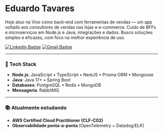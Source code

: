 # Eduardo Tavares

Hoje atuo na Vivo como back-end com ferramentas de vendas — um app voltado aos consultores de vendas nas lojas e e-commerce.
Cuido de BFFs e microserviços em Node.js e Java, integrações e dados. Busco soluções simples e eficazes, com foco na melhor experiência de uso.

[![Linkedin Badge](https://img.shields.io/badge/-Eduardo%20Tavares-00875f?style=flat-square&logo=Linkedin&logoColor=white&link=https://www.linkedin.com/in/eduardotavaresdev/)](https://www.linkedin.com/in/eduardotavaresdev/)
[![Gmail Badge](https://img.shields.io/badge/-eduardot.santos@icloud.com-00875f?style=flat-square&logo=Gmail&logoColor=white&link=mailto:eduardot.santos@icloud.com)](mailto:eduardot.santos@icloud.com)

---

### 🧰 Tech Stack

- **Node.js**: JavaScript • TypeScript • NestJS • Prisma ORM • Mongoose
- **Java**: Java 17+ • Spring Boot 
- **Databases**: PostgreSQL • Redis • MongoDB  
- **Mensageria**: RabbitMQ

---

### 📚 Atualmente estudando

- **AWS Certified Cloud Practitioner (CLF-C02)**
- **Observabilidade ponta-a-ponta** (OpenTelemetry + Datadog/ELK)
